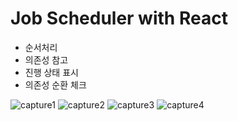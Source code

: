 <h1>Job Scheduler with React</h1>


- 순서처리<br/>
- 의존성 참고<br/>
- 진행 상태 표시<br/>
- 의존성 순환 체크<br/>

![capture1](https://user-images.githubusercontent.com/86334732/154837964-776e8342-aac0-4366-8d70-a828fa02725f.png)
![capture2](https://user-images.githubusercontent.com/86334732/154837965-b6ddd8bd-4f74-4382-a1ab-a6cb88a4dd74.png)
![capture3](https://user-images.githubusercontent.com/86334732/154837967-2202d773-0b7e-4b3d-b140-e57f7ed01027.png)
![capture4](https://user-images.githubusercontent.com/86334732/154837968-233016e2-01f4-428b-82e7-8b7e5f70ddea.png)
